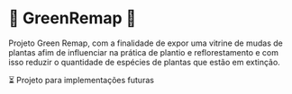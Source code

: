 # 🌿 GreenRemap 🌿
Projeto Green Remap, com a finalidade de expor uma vitrine de mudas de plantas afim de influenciar na prática de plantio e reflorestamento e com isso reduzir o quantidade de espécies de plantas que estão em extinção.

⏳ Projeto para implementações futuras
